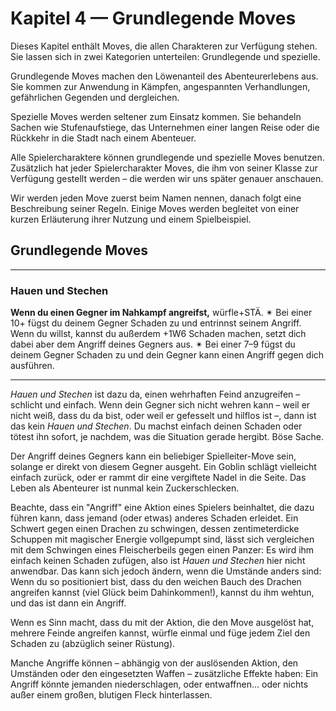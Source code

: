 # Kapitel 4 — Grundlegende Moves

Dieses Kapitel enthält Moves, die allen Charakteren zur Verfügung stehen.
Sie lassen sich in zwei Kategorien unterteilen: Grundlegende und spezielle.

Grundlegende Moves machen den Löwenanteil des Abenteurerlebens aus.
Sie kommen zur Anwendung in Kämpfen, angespannten Verhandlungen, gefährlichen Gegenden und dergleichen.

Spezielle Moves werden seltener zum Einsatz kommen.
Sie behandeln Sachen wie Stufenaufstiege, das Unternehmen einer langen Reise oder die Rückkehr in die Stadt nach einem Abenteuer.

Alle Spielercharaktere können grundlegende und spezielle Moves benutzen.
Zusätzlich hat jeder Spielercharakter Moves, die ihm von seiner Klasse zur Verfügung gestellt werden – die werden wir uns später genauer anschauen.

Wir werden jeden Move zuerst beim Namen nennen, danach folgt eine Beschreibung seiner Regeln.
Einige Moves werden begleitet von einer kurzen Erläuterung ihrer Nutzung und einem Spielbeispiel.

## Grundlegende Moves

---

### Hauen und Stechen

**Wenn du einen Gegner im Nahkampf angreifst,** würfle+STÄ.
✴ Bei einer 10+ fügst du deinem Gegner Schaden zu und entrinnst seinem Angriff.
Wenn du willst, kannst du außerdem +1W6 Schaden machen, setzt dich dabei aber dem Angriff deines Gegners aus.
✴ Bei einer 7–9 fügst du deinem Gegner Schaden zu und dein Gegner kann einen Angriff gegen dich ausführen.

---

*Hauen und Stechen* ist dazu da, einen wehrhaften Feind anzugreifen – schlicht und einfach.
Wenn dein Gegner sich nicht wehren kann – weil er nicht weiß, dass du da bist, oder weil er gefesselt und hilflos ist –, dann ist das kein *Hauen und Stechen*.
Du machst einfach deinen Schaden oder tötest ihn sofort, je nachdem, was die Situation gerade hergibt.
Böse Sache.

Der Angriff deines Gegners kann ein beliebiger Spielleiter-Move sein, solange er direkt von diesem Gegner ausgeht.
Ein Goblin schlägt vielleicht einfach zurück, oder er rammt dir eine vergiftete Nadel in die Seite.
Das Leben als Abenteurer ist nunmal kein Zuckerschlecken.

Beachte, dass ein "Angriff" eine Aktion eines Spielers beinhaltet, die dazu führen kann, dass jemand (oder etwas) anderes Schaden erleidet.
Ein Schwert gegen einen Drachen zu schwingen, dessen zentimeterdicke Schuppen mit magischer Energie vollgepumpt sind, lässt sich vergleichen mit dem Schwingen eines Fleischerbeils gegen einen Panzer:
Es wird ihm einfach keinen Schaden zufügen, also ist *Hauen und Stechen* hier nicht anwendbar.
Das kann sich jedoch ändern, wenn die Umstände anders sind:
Wenn du so positioniert bist, dass du den weichen Bauch des Drachen angreifen kannst (viel Glück beim Dahinkommen!), kannst du ihm wehtun, und das ist dann ein Angriff.

Wenn es Sinn macht, dass du mit der Aktion, die den Move ausgelöst hat, mehrere Feinde angreifen kannst, würfle einmal und füge jedem Ziel den Schaden zu (abzüglich seiner Rüstung).

Manche Angriffe können – abhängig von der auslösenden Aktion, den Umständen oder den eingesetzten Waffen – zusätzliche Effekte haben:
Ein Angriff könnte jemanden niederschlagen, oder entwaffnen… oder nichts außer einem großen, blutigen Fleck hinterlassen.
